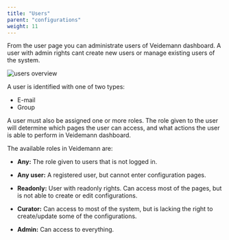 ```yaml
---
title: "Users"
parent: "configurations"
weight: 11
---
```


From the user page you can administrate users of Veidemann dashboard. A user with admin rights cant create new users or
manage existing users of the system.

![users overview](/veidemann/docs/img/users/veidemann_dashboard_users_overview.png)

A user is identified with one of two types:

- E-mail
- Group

A user must also be assigned one or more roles. The role given to the user will determine which pages the user can access,
and what actions the user is able to perform in Veidemann dashboard.


The available roles in Veidemann are:

- **Any:**  The role given to users that is not logged in.

- **Any user:**   A registered user, but cannot enter configuration pages. 

- **Readonly:**  User with readonly rights. Can access most of the pages, but is not able to create or edit configurations.

- **Curator:** Can access to most of the system, but is lacking the right to create/update some of the configurations.
  
- **Admin:**  Can access to everything.



 
